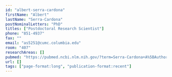 ```yaml
---
id: "albert-serra-cardona"
firstName: "Albert"
lastName: "Serra-Cardona"
postNominalLetters: "PhD"
titles: ["Postdoctoral Research Scientist"]
phone: "851-4937"
fax: ""
email: "as5251@cumc.columbia.edu"
room: "407"
researchAreas: []
pubmed: "https://pubmed.ncbi.nlm.nih.gov/?term=Serra-Cardona+A%5BAuthor%5D"
url: []
tags: ["page-format:long", "publication-format:recent"]
---
```

